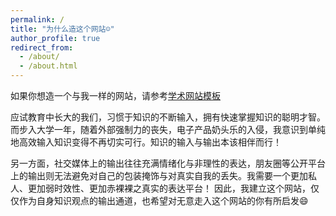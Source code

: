 ```yaml
---
permalink: /
title: "为什么造这个网站☺️"
author_profile: true
redirect_from: 
  - /about/
  - /about.html
---
```


如果你想造一个与我一样的网站，请参考[学术网站模板](https://github.com/academicpages/academicpages.github.io)

应试教育中长大的我们，习惯于知识的不断输入，拥有快速掌握知识的聪明才智。而步入大学一年，随着外部强制力的丧失，电子产品奶头乐的入侵，我意识到单纯地高效输入知识变得不再切实可行。知识的输入与输出本该相伴而行！

另一方面，社交媒体上的输出往往充满情绪化与非理性的表达，朋友圈等公开平台上的输出则无法避免对自己的包装掩饰与对真实自我的丢失。我需要一个更加私人、更加弱时效性、更加赤裸裸之真实的表达平台！
因此，我建立这个网站，仅仅作为自身知识观点的输出通道，也希望对无意走入这个网站的你有所启发😄
